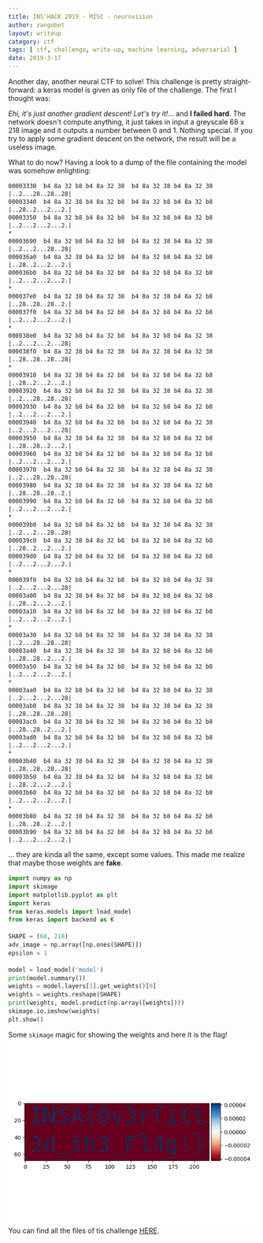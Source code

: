 ```yaml
---
title: INS'HACK 2019 - MISC - neurovision
author: zangobot
layout: writeup
category: ctf
tags: [ ctf, challenge, write-up, machine learning, adversarial ]
date: 2019-3-17 
---
```

Another day, another neural CTF to solve!
This challenge is pretty straight-forward: a keras model is given as only file of the challenge.
The first I thought was: 

*Ehi, it's just another gradient descent! Let's try it!*... and **I failed hard**. 
The network doesn't compute anything, it just takes in input a greyscale 68 x 218 image and it outputs a number between 0 and 1.
Nothing special.
If you try to apply some gradient descent on the network, the result will be a useless image.

What to do now?
Having a look to a dump of the file containing the model was somehow enlighting:
```
00003330  b4 8a 32 b8 b4 8a 32 38  b4 8a 32 38 b4 8a 32 38  |..2...28..28..28|
00003340  b4 8a 32 38 b4 8a 32 b8  b4 8a 32 b8 b4 8a 32 b8  |..28..2...2...2.|
00003350  b4 8a 32 b8 b4 8a 32 b8  b4 8a 32 b8 b4 8a 32 b8  |..2...2...2...2.|
*
00003690  b4 8a 32 b8 b4 8a 32 b8  b4 8a 32 38 b4 8a 32 38  |..2...2...28..28|
000036a0  b4 8a 32 38 b4 8a 32 b8  b4 8a 32 b8 b4 8a 32 b8  |..28..2...2...2.|
000036b0  b4 8a 32 b8 b4 8a 32 b8  b4 8a 32 b8 b4 8a 32 b8  |..2...2...2...2.|
*
000037e0  b4 8a 32 38 b4 8a 32 38  b4 8a 32 38 b4 8a 32 b8  |..28..28..28..2.|
000037f0  b4 8a 32 b8 b4 8a 32 b8  b4 8a 32 b8 b4 8a 32 b8  |..2...2...2...2.|
*
000038e0  b4 8a 32 b8 b4 8a 32 b8  b4 8a 32 b8 b4 8a 32 38  |..2...2...2...28|
000038f0  b4 8a 32 38 b4 8a 32 38  b4 8a 32 38 b4 8a 32 38  |..28..28..28..28|
*
00003910  b4 8a 32 38 b4 8a 32 b8  b4 8a 32 b8 b4 8a 32 b8  |..28..2...2...2.|
00003920  b4 8a 32 b8 b4 8a 32 38  b4 8a 32 38 b4 8a 32 38  |..2...28..28..28|
00003930  b4 8a 32 b8 b4 8a 32 b8  b4 8a 32 b8 b4 8a 32 b8  |..2...2...2...2.|
00003940  b4 8a 32 b8 b4 8a 32 b8  b4 8a 32 b8 b4 8a 32 38  |..2...2...2...28|
00003950  b4 8a 32 38 b4 8a 32 38  b4 8a 32 b8 b4 8a 32 b8  |..28..28..2...2.|
00003960  b4 8a 32 b8 b4 8a 32 b8  b4 8a 32 b8 b4 8a 32 b8  |..2...2...2...2.|
00003970  b4 8a 32 b8 b4 8a 32 38  b4 8a 32 38 b4 8a 32 38  |..2...28..28..28|
00003980  b4 8a 32 38 b4 8a 32 38  b4 8a 32 38 b4 8a 32 b8  |..28..28..28..2.|
00003990  b4 8a 32 b8 b4 8a 32 b8  b4 8a 32 b8 b4 8a 32 b8  |..2...2...2...2.|
*
000039b0  b4 8a 32 b8 b4 8a 32 b8  b4 8a 32 38 b4 8a 32 38  |..2...2...28..28|
000039c0  b4 8a 32 38 b4 8a 32 b8  b4 8a 32 b8 b4 8a 32 b8  |..28..2...2...2.|
000039d0  b4 8a 32 b8 b4 8a 32 b8  b4 8a 32 b8 b4 8a 32 b8  |..2...2...2...2.|
*
000039f0  b4 8a 32 b8 b4 8a 32 b8  b4 8a 32 b8 b4 8a 32 38  |..2...2...2...28|
00003a00  b4 8a 32 38 b4 8a 32 b8  b4 8a 32 b8 b4 8a 32 b8  |..28..2...2...2.|
00003a10  b4 8a 32 b8 b4 8a 32 b8  b4 8a 32 b8 b4 8a 32 b8  |..2...2...2...2.|
*
00003a30  b4 8a 32 b8 b4 8a 32 38  b4 8a 32 38 b4 8a 32 38  |..2...28..28..28|
00003a40  b4 8a 32 38 b4 8a 32 38  b4 8a 32 b8 b4 8a 32 b8  |..28..28..2...2.|
00003a50  b4 8a 32 b8 b4 8a 32 b8  b4 8a 32 b8 b4 8a 32 b8  |..2...2...2...2.|
*
00003aa0  b4 8a 32 b8 b4 8a 32 b8  b4 8a 32 b8 b4 8a 32 38  |..2...2...2...28|
00003ab0  b4 8a 32 38 b4 8a 32 38  b4 8a 32 38 b4 8a 32 38  |..28..28..28..28|
00003ac0  b4 8a 32 38 b4 8a 32 38  b4 8a 32 b8 b4 8a 32 b8  |..28..28..2...2.|
00003ad0  b4 8a 32 b8 b4 8a 32 b8  b4 8a 32 b8 b4 8a 32 b8  |..2...2...2...2.|
*
00003b40  b4 8a 32 38 b4 8a 32 38  b4 8a 32 38 b4 8a 32 38  |..28..28..28..28|
00003b50  b4 8a 32 38 b4 8a 32 b8  b4 8a 32 b8 b4 8a 32 b8  |..28..2...2...2.|
00003b60  b4 8a 32 b8 b4 8a 32 b8  b4 8a 32 b8 b4 8a 32 b8  |..2...2...2...2.|
*
00003b80  b4 8a 32 38 b4 8a 32 38  b4 8a 32 b8 b4 8a 32 b8  |..28..28..2...2.|
00003b90  b4 8a 32 b8 b4 8a 32 b8  b4 8a 32 b8 b4 8a 32 b8  |..2...2...2...2.|
```
... they are kinda all the same, except some values.
This made me realize that maybe those weights are **fake**.

```python
import numpy as np
import skimage
import matplotlib.pyplot as plt
import keras
from keras.models import load_model
from keras import backend as K

SHAPE = (68, 218)
adv_image = np.array([np.ones(SHAPE)])
epsilon = 1

model = load_model('model')
print(model.summary())
weights = model.layers[1].get_weights()[0]
weights = weights.reshape(SHAPE)
print(weights, model.predict(np.array([weights])))
skimage.io.imshow(weights)
plt.show()
```
Some `skimage` magic for showing the weights and here it is the flag!
![just HERE](flag.png)
You can find all the files of tis challenge [HERE](files.zip).
